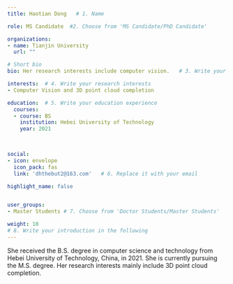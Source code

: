 ```yaml
---
title: Haotian Dong   # 1. Name

role: MS Candidate  #2. Choose from 'MS Candidate/PhD Candidate'

organizations:
- name: Tianjin University
  url: ""

# Short bio 
bio: Her research interests include computer vision.   # 3. Write your short biography

interests:  # 4. Write your research interests
- Computer Vision and 3D point cloud completion

education:  # 5. Write your education experience
  courses:
  - course: BS
    institution: Hebei University of Technology
    year: 2021
 


social:
- icon: envelope
  icon_pack: fas
  link: 'dhthebut2@163.com'   # 6. Replace it with your email

highlight_name: false


user_groups:
- Master Students # 7. Choose from 'Doctor Students/Master Students'

weight: 10
# 8. Write your introduction in the following
---
```


She received the B.S. degree in computer science and technology from Hebei University of Technology, China, in 2021. She is currently pursuing the M.S. degree. Her research interests mainly include 3D point cloud completion.